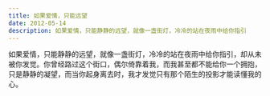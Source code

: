 ```yaml
---
title: 如果爱情，只能远望
date: 2012-05-14
description: 如果爱情，只能静静的远望，就像一盏街灯，冷冷的站在夜雨中给你指引
---
```


如果爱情，只能静静的远望，就像一盏街灯，冷冷的站在夜雨中给你指引，却从未被你发觉。你曾经路过这个街口，偶尔倚靠着我，而我甚至都不能给你一个拥抱，只是静静的凝望，而当你起身离去时，我才发觉只有那个陌生的投影才能读懂我的心。